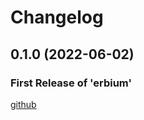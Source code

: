 # Changelog

<!--next-version-placeholder-->

## 0.1.0 (2022-06-02)

### First Release of 'erbium'



<!-- Markdown link & img dfn's -->

[github](https://github.com/Stephen-RA-King/erbium)
